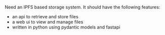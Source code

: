 Need an IPFS based storage system. It should have the following features:
- an api to retrieve and store files
- a web ui to view and manage files
- written in python using pydantic models and fastapi
